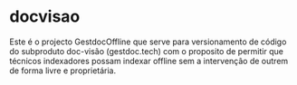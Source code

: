 # docvisao
Este é o projecto GestdocOffline que serve para versionamento de código do subproduto doc-visão (gestdoc.tech)
com o proposito de permitir que técnicos indexadores possam indexar offline sem a intervenção de outrem de forma livre e proprietária.
